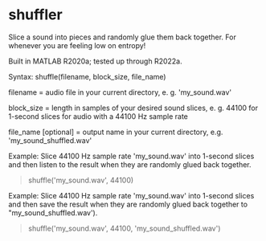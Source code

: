 # shuffler
Slice a sound into pieces and randomly glue them back together. For whenever you are feeling low on entropy! 

Built in MATLAB R2020a; tested up through R2022a.

Syntax: shuffle(filename, block_size, file_name)

filename = audio file in your current directory, e. g. 'my_sound.wav'

block_size = length in samples of your desired sound slices, e. g. 44100 for 1-second slices for audio with a 44100 Hz sample rate

file_name [optional] = output name in your current directory, e.g. 'my_sound_shuffled.wav'

Example: Slice 44100 Hz sample rate 'my_sound.wav' into 1-second slices and then listen to the result when they are randomly glued back together.

>shuffle('my_sound.wav', 44100)

Example: Slice 44100 Hz sample rate 'my_sound.wav' into 1-second slices and then save the result when they are randomly glued back together to "my_sound_shuffled.wav').

>shuffle('my_sound.wav', 44100, 'my_sound_shuffled.wav')
